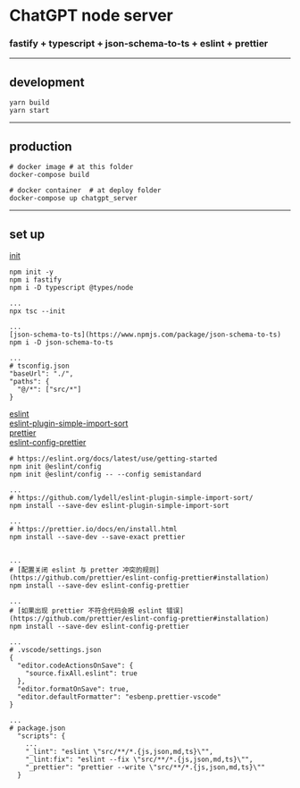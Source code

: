 # ChatGPT node server 


### fastify + typescript + json-schema-to-ts + eslint + prettier

---
## development
```
yarn build 
yarn start
```

---
## production
```
# docker image # at this folder
docker-compose build

# docker container  # at deploy folder
docker-compose up chatgpt_server
```


---
## set up
[init](https://www.fastify.io/docs/latest/Reference/TypeScript/)

```
npm init -y
npm i fastify
npm i -D typescript @types/node

...
npx tsc --init

...
[json-schema-to-ts](https://www.npmjs.com/package/json-schema-to-ts)
npm i -D json-schema-to-ts

...
# tsconfig.json
"baseUrl": "./",
"paths": {
  "@/*": ["src/*"]
}

```

[eslint](https://eslint.org/docs/latest/use/getting-started)<br>
[eslint-plugin-simple-import-sort](https://github.com/lydell/eslint-plugin-simple-import-sort/)<br>
[prettier](https://prettier.io/docs/en/install.html)<br>
[eslint-config-prettier](https://github.com/prettier/eslint-config-prettier#installation)<br>

```
# https://eslint.org/docs/latest/use/getting-started
npm init @eslint/config
npm init @eslint/config -- --config semistandard

...
# https://github.com/lydell/eslint-plugin-simple-import-sort/
npm install --save-dev eslint-plugin-simple-import-sort

...
# https://prettier.io/docs/en/install.html
npm install --save-dev --save-exact prettier


...
# [配置关闭 eslint 与 pretter 冲突的规则](https://github.com/prettier/eslint-config-prettier#installation)
npm install --save-dev eslint-config-prettier

...
# [如果出现 prettier 不符合代码会报 eslint 错误](https://github.com/prettier/eslint-config-prettier#installation)
npm install --save-dev eslint-config-prettier

...
# .vscode/settings.json
{
  "editor.codeActionsOnSave": {
    "source.fixAll.eslint": true
  },
  "editor.formatOnSave": true,
  "editor.defaultFormatter": "esbenp.prettier-vscode"
}

...
# package.json
  "scripts": {
    ...
    "_lint": "eslint \"src/**/*.{js,json,md,ts}\"",
    "_lint:fix": "eslint --fix \"src/**/*.{js,json,md,ts}\"",
    "_prettier": "prettier --write \"src/**/*.{js,json,md,ts}\""
  }
```
